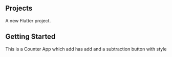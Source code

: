 ## Projects

A new Flutter project.

## Getting Started

This is a Counter App which add has add and a subtraction button with style
